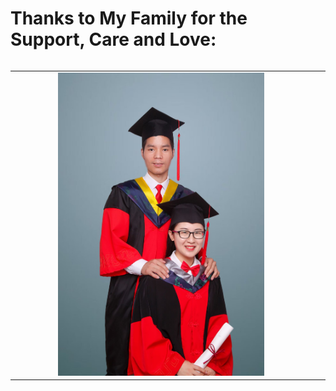 # Thanks to My Family for the Support, Care and Love:

<table width="90%" border="0" align="left" cellspacing="30">
        <tbody><tr valign="top" align="center">
          <td width="20%" style="padding-right:30px">
            <div> <img width="330" height="485" src="./groupmember/Family.jpg"></div>
          </td>
